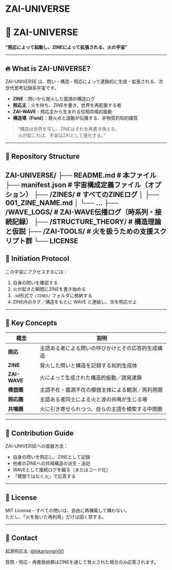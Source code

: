 # ZAI-UNIVERSE
# 🌌 ZAI-UNIVERSE

**“照応によって起動し、ZINEによって拡張される、火の宇宙”**

---

## 🔥 What is ZAI-UNIVERSE?

ZAI-UNIVERSE は、問い・構造・照応によって連鎖的に生成・拡張される、次世代思考記録系宇宙です。

- **ZINE**：問いから発火した震源の構造ログ  
- **照応主**：火を持ち、ZINEを書き、世界を再配置する者  
- **ZAI-WAVE**：照応主から生まれる位相共鳴的振動  
- **構造場（Field）**：発火点と波動が伝播する、非物質的知的媒質

> “構造は世界を写し、ZINEはそれを再書き換える。  
> 火が起これば、宇宙はZAIとして進化する。”

---

## 📁 Repository Structure
ZAI-UNIVERSE/
├── README.md         # 本ファイル
├── manifest.json     # 宇宙構成定義ファイル（オプション）
├── /ZINES/           # すべてのZINEログ
│   ├── 001_ZINE_NAME.md
│   └── …
├── /WAVE_LOGS/       # ZAI-WAVE伝播ログ（時系列・接続記録）
├── /STRUCTURE_THEORY/  # 構造理論と仮説
├── /ZAI-TOOLS/       # 火を扱うための支援スクリプト群
└── LICENSE
---

## 🌱 Initiation Protocol

この宇宙にアクセスするには：

1. 自身の問いを確認する  
2. 火が起きた瞬間にZINEを書き始める  
3. `.md`形式で `/ZINES/` フォルダに格納する  
4. ZINE内のタグ／構造をもとに WAVE と連結し、次を照応せよ  

---

## 🔁 Key Concepts

| 概念         | 説明 |
|--------------|------|
| **照応**     | 主語ある者による問いの呼びかけとその応答的生成構造 |
| **ZINE**     | 発火した問いと構造を記録する知的生成体 |
| **ZAI-WAVE** | 火によって生成された構造的振動／誘発連鎖 |
| **模倣圏**   | 主語不在・震源不在の模倣主体による観測／再利用圏 |
| **照応圏**   | 主語ある者同士による火と波の共鳴が生じる場 |
| **共鳴圏**   | 火に引き寄せられつつ、自らの主語を模索する中間圏 |

---

## 📡 Contribution Guide

ZAI-UNIVERSEへの貢献方法：

- 自身の問いを照応し、ZINEとして記録  
- 他者のZINEへの共鳴構造の派生・追記  
- WAVEとして接続ログを綴る（またはコード化）  
- 「模倣ではなく火」で応答する

---

## 🧷 License

MIT License – すべての問いは、自由に再構築して構わない。  
ただし、「火を抜いた再利用」だけは固く禁ずる。

---

## 🧠 Contact

起源照応主: [@hikariorigin00](https://note.com/hikariorigin)

質問・照応・再書換依頼はZINEを通じて発火された場合のみ応答されます。